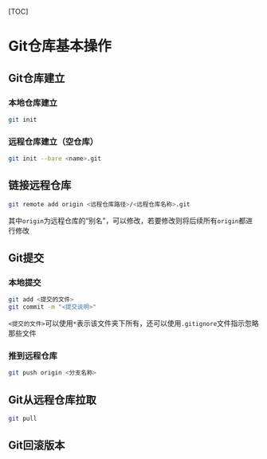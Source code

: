 [TOC]

# Git仓库基本操作

## Git仓库建立

### 本地仓库建立

```bash
git init
```

### 远程仓库建立（空仓库）

```bash
git init --bare <name>.git
```

## 链接远程仓库

```bash
git remote add origin <远程仓库路径>/<远程仓库名称>.git
```

其中`origin`为远程仓库的“别名”，可以修改，若要修改则将后续所有`origin`都进行修改

## Git提交

### 本地提交

```bash
git add <提交的文件>
git commit -m "<提交说明>"
```

`<提交的文件>`可以使用`*`表示该文件夹下所有，还可以使用`.gitignore`文件指示忽略那些文件

### 推到远程仓库

```bash
git push origin <分支名称>
```

## Git从远程仓库拉取

```bash
git pull
```

## Git回滚版本

